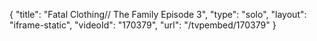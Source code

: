 {
    "title": "Fatal Clothing\/\/ The Family Episode 3",
    "type": "solo",
    "layout": "iframe-static",
    "videoId": "170379",
    "url": "\/tvpembed\/170379"
}